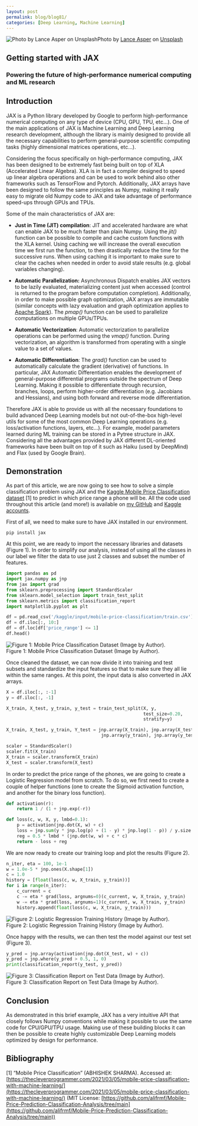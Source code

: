 ```yaml
---
layout: post
permalink: blog/blog81/
categories: [Deep Learning, Machine Learning]
---
```


![Photo by [Lance Asper](https://unsplash.com/@lance_asper?utm_source=medium&utm_medium=referral) on [Unsplash](https://unsplash.com?utm_source=medium&utm_medium=referral)](https://cdn-images-1.medium.com/max/7984/0*qqc-HwrxACKIZun5)Photo by [Lance Asper](https://unsplash.com/@lance_asper?utm_source=medium&utm_medium=referral) on [Unsplash](https://unsplash.com?utm_source=medium&utm_medium=referral)

<!--end_excerpt-->

## Getting started with JAX

### Powering the future of high-performance numerical computing and ML research

## Introduction

JAX is a Python library developed by Google to perform high-performance numerical computing on any type of device (CPU, GPU, TPU, etc…). One of the main applications of JAX is Machine Learning and Deep Learning research development, although the library is mainly designed to provide all the necessary capabilities to perform general-purpose scientific computing tasks (highly dimensional matrices operations, etc…).

Considering the focus specifically on high-performance computing, JAX has been designed to be extremely fast being built on top of XLA (Accelerated Linear Algebra). XLA is in fact a compiler designed to speed up linear algebra operations and can be used to work behind also other frameworks such as TensorFlow and Pytorch. Additionally, JAX arrays have been designed to follow the same principles as Numpy, making it really easy to migrate old Numpy code to JAX and take advantage of performance speed-ups through GPUs and TPUs.

Some of the main characteristics of JAX are:

* **Just in Time (JIT) compilation**: JIT and accelerated hardware are what can enable JAX to be much faster than plain Numpy. Using the *jit()* function can be possible to compile and cache custom functions with the XLA kernel. Using caching we will increase the overall execution time we first run the function, to then drastically reduce the time for the successive runs. When using caching it is important to make sure to clear the caches when needed in order to avoid stale results (e.g. global variables changing).

* **Automatic Parallelization:** Asynchronous Dispatch enables JAX vectors to be lazily evaluated, materializing content just when accessed (control is returned to the program before computation completion). Additionally, in order to make possible graph optimization, JAX arrays are immutable (similar concepts with lazy evaluation and graph optimization applies to [Apache Spark](https://towardsdatascience.com/getting-started-with-apache-spark-cb703e1b3ee9)). The *pmap()* function can be used to parallelize computations on multiple GPUs/TPUs.

* **Automatic Vectorization**: Automatic vectorization to parallelize operations can be performed using the *vmap()* function. During vectorization, an algorithm is transformed from operating with a single value to a set of values.

* **Automatic Differentiation**: The *grad()* function can be used to automatically calculate the gradient (derivative) of functions. In particular, JAX Automatic Differentiation enables the development of general-purpose differential programs outside the spectrum of Deep Learning. Making it possible to differentiate through recursion, branches, loops, perform higher-order differentiation (e.g. Jacobians and Hessians), and using both forward and reverse mode differentiation.

Therefore JAX is able to provide us with all the necessary foundations to build advanced Deep Learning models but not out-of-the-box high-level utils for some of the most common Deep Learning operations (e.g. loss/activation functions, layers, etc…). For example, model parameters learned during ML training can be stored in a Pytree structure in JAX. Considering all the advantages provided by JAX different DL-oriented frameworks have been built on top of it such as Haiku (used by DeepMind) and Flax (used by Google Brain).

## Demonstration

As part of this article, we are now going to see how to solve a simple classification problem using JAX and the [Kaggle Mobile Price Classification dataset](https://www.kaggle.com/datasets/iabhishekofficial/mobile-price-classification) [1] to predict in which price range a phone will be. All the code used throughout this article (and more!) is available on [my GitHub](https://github.com/pierpaolo28) and [Kaggle accounts](https://www.kaggle.com/pierpaolo28).

First of all, we need to make sure to have JAX installed in our environment.

    pip install jax

At this point, we are ready to import the necessary libraries and datasets (Figure 1). In order to simplify our analysis, instead of using all the classes in our label we filter the data to use just 2 classes and subset the number of features.

```python
import pandas as pd
import jax.numpy as jnp
from jax import grad
from sklearn.preprocessing import StandardScaler
from sklearn.model_selection import train_test_split
from sklearn.metrics import classification_report
import matplotlib.pyplot as plt

df = pd.read_csv('/kaggle/input/mobile-price-classification/train.csv')
df = df.iloc[:, 10:]
df = df.loc[df['price_range'] <= 1]
df.head()
```

![Figure 1: Mobile Price Classification Dataset (Image by Author).](https://cdn-images-1.medium.com/max/2756/1*qCqWc_FXHhIEwmc_E29fsg.png)<br>
Figure 1: Mobile Price Classification Dataset (Image by Author).

Once cleaned the dataset, we can now divide it into training and test subsets and standardize the input features so that to make sure they all lie within the same ranges. At this point, the input data is also converted in JAX arrays.

```python
X = df.iloc[:, :-1]
y = df.iloc[:, -1]

X_train, X_test, y_train, y_test = train_test_split(X, y, 
                                                    test_size=0.20, 
                                                    stratify=y)

X_train, X_test, y_train, Y_test = jnp.array(X_train), jnp.array(X_test), \
                                    jnp.array(y_train), jnp.array(y_test)

scaler = StandardScaler()
scaler.fit(X_train)
X_train = scaler.transform(X_train)
X_test = scaler.transform(X_test)
```

In order to predict the price range of the phones, we are going to create a Logistic Regression model from scratch. To do so, we first need to create a couple of helper functions (one to create the Sigmoid activation function, and another for the binary loss function).

```python
def activation(r):
    return 1 / (1 + jnp.exp(-r))

def loss(c, w, X, y, lmbd=0.1):
    p = activation(jnp.dot(X, w) + c)
    loss = jnp.sum(y * jnp.log(p) + (1 - y) * jnp.log(1 - p)) / y.size
    reg = 0.5 * lmbd * (jnp.dot(w, w) + c * c) 
    return - loss + reg 
```

We are now ready to create our training loop and plot the results (Figure 2).

```python
n_iter, eta = 100, 1e-1
w = 1.0e-5 * jnp.ones(X.shape[1])
c = 1.0
history = [float(loss(c, w, X_train, y_train))]
for i in range(n_iter):
    c_current = c
    c -= eta * grad(loss, argnums=0)(c_current, w, X_train, y_train)
    w -= eta * grad(loss, argnums=1)(c_current, w, X_train, y_train)
    history.append(float(loss(c, w, X_train, y_train)))
```

![Figure 2: Logistic Regression Training History (Image by Author).](https://cdn-images-1.medium.com/max/2000/1*K2LeaCsdwvJT99jLH_QiWA.png)<br>Figure 2: Logistic Regression Training History (Image by Author).

Once happy with the results, we can then test the model against our test set (Figure 3).

```python
y_pred = jnp.array(activation(jnp.dot(X_test, w) + c))
y_pred = jnp.where(y_pred > 0.5, 1, 0) 
print(classification_report(y_test, y_pred))
```

![Figure 3: Classification Report on Test Data (Image by Author).](https://cdn-images-1.medium.com/max/2000/1*kKNu7ode8UAqC1hXjs_-aw.png)<br>Figure 3: Classification Report on Test Data (Image by Author).

## Conclusion

As demonstrated in this brief example, JAX has a very intuitive API that closely follows Numpy conventions while making it possible to use the same code for CPU/GPU/TPU usage. Making use of these building blocks it can then be possible to create highly customizable Deep Learning models optimized by design for performance.

## Bibliography

[1] “Mobile Price Classification” (ABHISHEK SHARMA). Accessed at: [https://thecleverprogrammer.com/2021/03/05/mobile-price-classification-with-machine-learning/](https://thecleverprogrammer.com/2021/03/05/mobile-price-classification-with-machine-learning/) (MIT License: [https://github.com/alifrmf/Mobile-Price-Prediction-Classification-Analysis/tree/main](https://github.com/alifrmf/Mobile-Price-Prediction-Classification-Analysis/tree/main))
